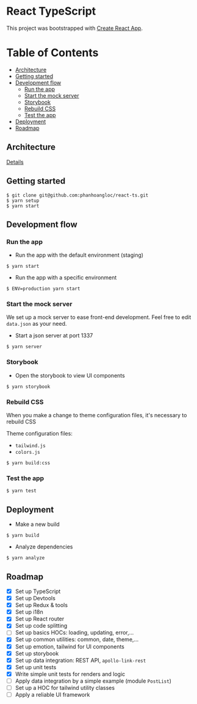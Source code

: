 # React TypeScript

This project was bootstrapped with [Create React App](https://github.com/facebookincubator/create-react-app).

Table of Contents
=================

* [Architecture](#architecture)
* [Getting started](#getting-started)
* [Development flow](#development-flow)
   * [Run the app](#run-the-app)
   * [Start the mock server](#start-the-mock-server)
   * [Storybook](#storybook)
   * [Rebuild CSS](#rebuild-css)
   * [Test the app](#test-the-app)
* [Deployment](#deployment)
* [Roadmap](#roadmap)

## Architecture

[Details](https://github.com/phanhoangloc/react-achitecture)

## Getting started

```shell
$ git clone git@github.com:phanhoangloc/react-ts.git
$ yarn setup
$ yarn start
```

## Development flow

### Run the app

* Run the app with the default environment (staging)

```shell
$ yarn start
```

* Run the app with a specific environment

```shell
$ ENV=production yarn start
```

### Start the mock server

We set up a mock server to ease front-end development. Feel free to edit `data.json` as your need.

* Start a json server at port 1337

```shell
$ yarn server
```

### Storybook

* Open the storybook to view UI components

```shell
$ yarn storybook
```

### Rebuild CSS

When you make a change to theme configuration files, it's necessary to rebuild CSS

Theme configuration files:
- `tailwind.js`
- `colors.js`

```shell
$ yarn build:css
```

### Test the app

```shell
$ yarn test
```

## Deployment

* Make a new build

```shell
$ yarn build
```

* Analyze dependencies

```shell
$ yarn analyze
```

## Roadmap

- [x] Set up TypeScript
- [x] Set up Devtools
- [x] Set up Redux & tools
- [x] Set up i18n
- [x] Set up React router
- [x] Set up code splitting
- [ ] Set up basics HOCs: loading, updating, error,...
- [x] Set up common utilities: common, date, theme,...
- [x] Set up emotion, tailwind for UI components
- [x] Set up storybook
- [x] Set up data integration: REST API, `apollo-link-rest`
- [x] Set up unit tests
- [x] Write simple unit tests for renders and logic
- [ ] Apply data integration by a simple example (module `PostList`)
- [ ] Set up a HOC for tailwind utility classes
- [ ] Apply a reliable UI framework
